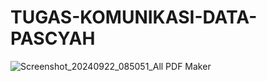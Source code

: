 # TUGAS-KOMUNIKASI-DATA-PASCYAH
![Screenshot_20240922_085051_All PDF Maker](https://github.com/user-attachments/assets/d3c86385-5de7-4bab-8ce9-f5150d4a8ca6)
